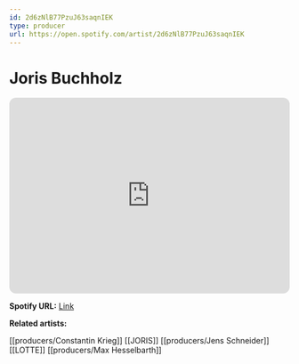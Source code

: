 ```yaml
---
id: 2d6zNlB77PzuJ63saqnIEK
type: producer
url: https://open.spotify.com/artist/2d6zNlB77PzuJ63saqnIEK
---
```

# Joris Buchholz

<iframe style="border-radius:12px" src="https://open.spotify.com/embed/artist/2d6zNlB77PzuJ63saqnIEK" width="100%" height="352" frameBorder="0" allowfullscreen="" allow="autoplay; clipboard-write; encrypted-media; fullscreen; picture-in-picture" loading="lazy"></iframe>

**Spotify URL:** [Link](https://open.spotify.com/artist/2d6zNlB77PzuJ63saqnIEK)

**Related artists:**

[[producers/Constantin Krieg]]
[[JORIS]]
[[producers/Jens Schneider]]
[[LOTTE]]
[[producers/Max Hesselbarth]]
